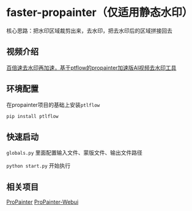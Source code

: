 # faster-propainter（仅适用静态水印）
核心思路：把水印区域裁剪出来，去水印，把去水印后的区域拼接回去

## 视频介绍
[百倍速去水印再加速，基于ptflow的propainter加速版AI视频去水印工具](https://www.bilibili.com/video/BV1MJ4m1M7nQ)

## 环境配置
在propainter项目的基础上安装`ptlflow`
```bash
pip install ptlflow 
```


## 快速启动
```globals.py```
里面配置输入文件、蒙版文件、输出文件路径

```python start.py```
开始执行

## 相关项目
[ProPainter](https://github.com/sczhou/ProPainter)
[ProPainter-Webui](https://github.com/halfzm/ProPainter-Webui)

